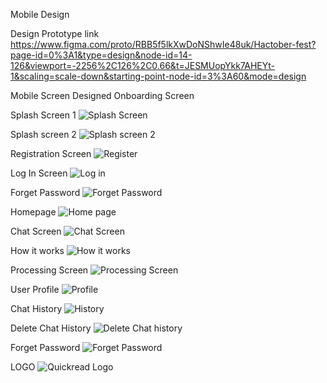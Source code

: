 Mobile Design

Design Prototype link
https://www.figma.com/proto/RBB5f5lkXwDoNShwIe48uk/Hactober-fest?page-id=0%3A1&type=design&node-id=14-126&viewport=-2256%2C126%2C0.66&t=JESMUopYkk7AHEYt-1&scaling=scale-down&starting-point-node-id=3%3A60&mode=design

Mobile Screen Designed
Onboarding Screen

Splash Screen 1
![Splash Screen](https://github.com/onifa1/QuickRead.ai/assets/31360910/c51f5db7-f0fc-4bda-9592-406280a711a2)

Splash screen 2
![Splash screen 2](https://github.com/onifa1/QuickRead.ai/assets/31360910/fcf5f0ab-c1da-44b1-917f-b36528f23458)

Registration Screen
![Register](https://github.com/onifa1/QuickRead.ai/assets/31360910/94129809-dc52-4ea4-9140-5e5c083e0d3b)

Log In Screen
![Log in](https://github.com/onifa1/QuickRead.ai/assets/31360910/4f00e4e1-3467-429c-8d47-59c5b922bad3)

Forget Password
![Forget Password](https://github.com/onifa1/QuickRead.ai/assets/31360910/c8872a65-de87-4632-84aa-853caeb68fec)

Homepage
![Home page](https://github.com/onifa1/QuickRead.ai/assets/31360910/afe75e4d-bee2-435a-b079-bad44afafeb2)

Chat Screen
![Chat Screen](https://github.com/onifa1/QuickRead.ai/assets/31360910/c63233f9-6537-4897-8be4-ea98fccc64c6)

How it works
![How it works](https://github.com/onifa1/QuickRead.ai/assets/31360910/3304c846-37af-4099-a422-91281115de4f)

Processing Screen
![Processing Screen](https://github.com/onifa1/QuickRead.ai/assets/31360910/aa2fc65b-356e-4152-b4e6-4bdf895737ce)

User Profile
![Profile](https://github.com/onifa1/QuickRead.ai/assets/31360910/de6a7cc6-41bf-4192-aced-a603a67ebb76)

Chat History
![History](https://github.com/onifa1/QuickRead.ai/assets/31360910/4cc78673-f5ed-4853-ac8f-68a575ee4c17)

Delete Chat History
![Delete Chat history](https://github.com/onifa1/QuickRead.ai/assets/31360910/e5158dfb-6329-41ec-a9a0-33ac35271408)

Forget Password
![Forget Password](https://github.com/onifa1/QuickRead.ai/assets/31360910/bbbbfe05-c096-4973-b1e1-2d2e4e7ef691)

LOGO
![Quickread Logo](https://github.com/onifa1/QuickRead.ai/assets/31360910/8a0f39ff-0723-47a9-97c5-155a7d9cd767)

